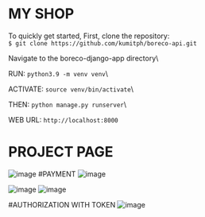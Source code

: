 # MY SHOP

To quickly get started,
First, clone the repository:\
`$ git clone https://github.com/kumitph/boreco-api.git`

Navigate to the boreco-django-app directory\

RUN:
`python3.9 -m venv venv`\

ACTIVATE: `source venv/bin/activate`\

THEN:
`python manage.py runserver`\

WEB URL: `http://localhost:8000`

# PROJECT PAGE

![image](https://drive.google.com/uc?export=view&id=1JVwrC8-ihjDx6HAEijEhGM_oM5nUAbjN)
#PAYMENT
![image](https://drive.google.com/uc?export=view&id=1qQoFx5ZE1rA19VXGktGolgH2sHzfyOJz)

![image](https://drive.google.com/uc?export=view&id=1y5PPOGzQhJaWX5L09CwhFhdidzT2wKm2)
![image](https://drive.google.com/uc?export=view&id=1ZpfxCoSAwaEi0GcBZr3TpDKfqfUqCc5v)

#AUTHORIZATION WITH TOKEN
![image](https://drive.google.com/uc?export=view&id=1JVwrC8-ihjDx6HAEijEhGM_oM5nUAbjN)
